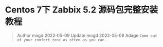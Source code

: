 # Centos 7下 Zabbix 5.2 源码包完整安装教程

> Author mogd 2022-05-09
> Update mogd 2022-05-09
> Adage `Come out of your comfort zone as often as you can.`

